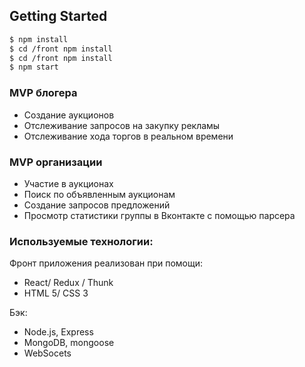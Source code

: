 
## Getting Started
```sh
$ npm install
$ cd /front npm install
$ cd /front npm install  
$ npm start
```

### MVP блогера
  + Создание аукционов 
  + Отслеживание запросов на закупку рекламы
  + Отслеживание хода торгов в реальном времени

  
 ### MVP организации
  + Участие в аукционах
  + Поиск по объявленным аукционам
  + Создание запросов предложений
  + Просмотр статистики группы в Вконтакте с помощью парсера

  
### Используемые технологии:
Фронт приложения реализован при помощи:

* React/ Redux / Thunk
* HTML 5/ CSS 3

Бэк:

* Node.js, Express
* MongoDB, mongoose
* WebSocets

